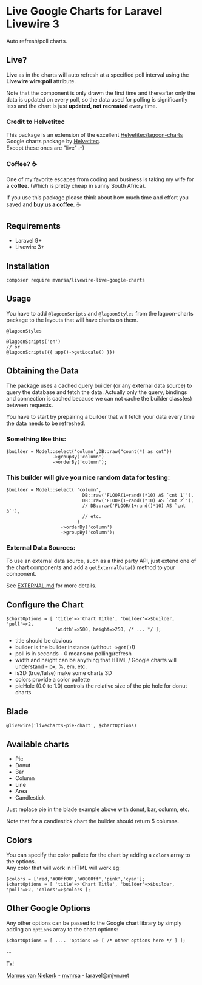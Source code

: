 # Live Google Charts for Laravel Livewire 3
Auto refresh/poll charts.


## Live?
**Live** as in the charts will auto refresh at a specified poll interval using the **Livewire wire:poll** attribute.

Note that the component is only drawn the first time and thereafter only the data is updated on every poll, so the data used for polling is significantly less and the chart is just **updated, not recreated** every time.

### Credit to Helvetitec
This package is an extension of the excellent [Helvetitec/lagoon-charts](https://github.com/Helvetitec/lagoon-charts) Google charts package by [Helvetitec](https://github.com/Helvetitec).  
Except these ones are "live" :-)

### Coffee? ☕

One of my favorite escapes from coding and business is taking my wife for a **coffee**. 
(Which is pretty cheap in sunny South Africa).

If you use this package please think about how much time and effort you saved and
**[buy us a coffee](https://www.buymeacoffee.com/mvnrsa)**.  ☕

## Requirements

- Laravel 9+
- Livewire 3+

## Installation
```
composer require mvnrsa/livewire-live-google-charts
```

## Usage
You have to add `@lagoonScripts` and `@lagoonStyles` from the lagoon-charts package to the layouts that will have charts on them.
```
@lagoonStyles
```
```
@lagoonScripts('en')
// or
@lagoonScripts({{ app()->getLocale() }})
```

## Obtaining the Data
The package uses a cached query builder (or any external data source) to query the database and fetch the data.
Actually only the query, bindings and connection is cached because we can not cache the builder class(es)
between requests.

You have to start by prepairing a builder that will fetch your data every time the data needs to be refreshed.

### Something like this:
```
$builder = Model::select('column',DB::raw("count(*) as cnt"))
                 ->groupBy('column')
                 ->orderBy('column');
```

### This builder will give you nice random data for testing:
```
$builder = Model::select( 'column',
                            DB::raw('FLOOR(1+rand()*10) AS `cnt 1`'),
                            DB::raw('FLOOR(1+rand()*10) AS `cnt 2`'),
                            // DB::raw('FLOOR(1+rand()*10) AS `cnt 3`'),
                            // etc.
                          )
                    ->orderBy('column')
                    ->groupBy('column');
```

### External Data Sources:
To use an external data source, such as a third party API, just extend one of the chart components and add
a `getExternalData()` method to your component.

See [EXTERNAL.md](EXTERNAL.md) for more details.

## Configure the Chart
```
$chartOptions = [ 'title'=>'Chart Title', 'builder'=>$builder, 'poll'=>2,
                  'width'=>500, height=>250, /* ... */ ];
```
- title should be obvious
- builder is the builder instance (without `->get()`!)
- poll is in seconds - 0 means no polling/refresh
- width and height can be anything that HTML / Google charts will understand - px, %, em, etc.
- is3D (true/false) make some charts 3D
- colors provide a color pallette
- pieHole (0.0 to 1.0) controls the relative size of the pie hole for donut charts

## Blade
```
@livewire('livecharts-pie-chart', $chartOptions)
```

## Available charts
- Pie
- Donut
- Bar
- Column
- Line
- Area
- Candlestick

Just replace pie in the blade example above with donut, bar, column, etc.

Note that for a candlestick chart the builder should return 5 columns.

## Colors
You can specify the color pallete for the chart by adding a `colors` array to the options.  
Any color that will work in HTML will work eg:
```
$colors = ['red,'#00ff00','#0000ff','pink','cyan'];
$chartOptions = [ 'title'=>'Chart Title', 'builder'=>$builder, 'poll'=>2, 'colors'=>$colors ];
```

## Other Google Options
Any other options can be passed to the Google chart library by simply adding an `options` array to the chart options:
```
$chartOptions = [ .... 'options'=> [ /* other options here */ ] ];

```

--

Tx!

[Marnus van Niekerk](https://github.com/mvnrsa) - [mvnrsa](https://github.com/mvnrsa) - [laravel@mjvn.net](mailto:laravel@mjvn.net)

